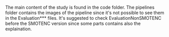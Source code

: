 The main content of the study is found in the code folder. The pipelines folder contains the images of the pipeline since it's not possible to see them in the Evaluation*** files. It's suggested to check EvaluationNonSMOTENC before the SMOTENC version since some parts contains also the explaination.
